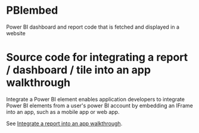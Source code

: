 # PBIembed
Power BI dashboard and report code that is fetched and displayed in a website



# Source code for integrating a report / dashboard / tile into an app walkthrough
Integrate a Power BI element enables application developers to integrate Power BI elements from a user's power BI account by embedding an IFrame into an app, such as a mobile app or web app.

See [Integrate a report into an app walkthrough](https://powerbi.microsoft.com/en-us/documentation/powerbi-developer-integrate-report).
